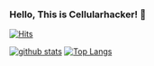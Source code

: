 ### Hello, This is Cellularhacker! 👋
[![Hits](https://hits.seeyoufarm.com/api/count/incr/badge.svg?url=https%3A%2F%2Fgithub.com%2FCellularhacker)](https://hits.seeyoufarm.com)

<!--
**Cellularhacker/Cellularhacker** is a ✨ _special_ ✨ repository because its `README.md` (this file) appears on your GitHub profile.

Here are some ideas to get you started:

- 🔭 I’m currently working on ...
- 🌱 I’m currently learning ...
- 👯 I’m looking to collaborate on ...
- 🤔 I’m looking for help with ...
- 💬 Ask me about ...
- 📫 How to reach me: ...
- 😄 Pronouns: ...
- ⚡ Fun fact: ...
-->

[![github stats](https://github-readme-stats.vercel.app/api?username=Cellularhacker&show_icons=true&hide_border=true&count_private=true&include_all_commits=true)](https://github.com/Cellularhacker)
[![Top Langs](https://github-readme-stats.vercel.app/api/top-langs/?username=Cellularhacker&layout=compact)](https://github.com/shinplest)
